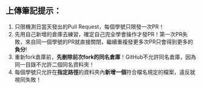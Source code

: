 ## 上傳筆記提示：
1. 只限機測日當天發出的Pull Request，每個學號只限發一次PR！
2. 先用自己新增的倉庫去練習，確定自己完全學會操作才發PR！第一次PR失敗，來自同一個學號的PR就直接關閉，繼續重複發更多次PR只會得到更多的**負分**!
3. 重新fork倉庫前，**先刪除前次fork的同名倉庫**！GitHub不允許同名倉庫，因為同一目錄不允許二個同名資料夾！
4. 每個學號只允許在**指定路徑**的資料夾內**新增一個**符合檔名規定的檔案，違反就視同失敗！
